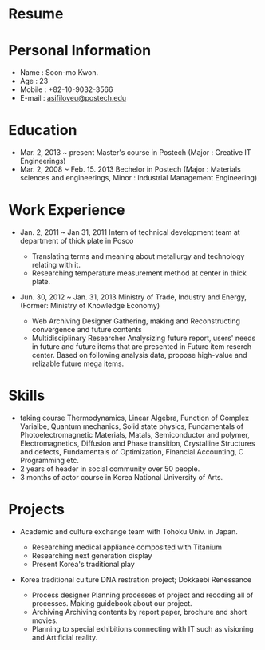 Resume
======

Personal Information
====================

- Name : Soon-mo Kwon.
- Age : 23
- Mobile : +82-10-9032-3566
- E-mail : asifiloveu@postech.edu

Education
=========

- Mar. 2, 2013 ~ present          Master's course in Postech (Major : Creative IT Engineerings)
- Mar. 2, 2008 ~ Feb. 15. 2013    Bechelor in Postech 
                                  (Major : Materials sciences and engineerings, Minor : Industrial Management Engineering)

Work Experience
===============

- Jan. 2, 2011 ~ Jan 31, 2011     Intern of technical development team at department of thick plate in Posco

  - Translating terms and meaning about metallurgy and technology relating with it.
  - Researching temperature measurement method at center in thick plate.

- Jun. 30, 2012 ~ Jan. 31, 2013   Ministry of Trade, Industry and Energy, (Former: Ministry of Knowledge Economy)

  - Web Archiving Designer        Gathering, making and Reconstructing convergence and future contents
  - Multidisciplinary Researcher  Analysizing future report, users' needs in future and future items that are presented
                                  in Future item reserch center. Based on following analysis data, propose high-value
                                  and relizable future mega items.

Skills
======

- taking course
  Thermodynamics, Linear Algebra, Function of Complex Varialbe, Quantum mechanics, Solid state physics,
  Fundamentals of Photoelectromagnetic Materials, Matals, Semiconductor and polymer, Electromagnetics,
  Diffusion and Phase transition, Crystalline Structures and defects, Fundamentals of Optimization,
  Financial Accounting, C Programming etc.
- 2 years of header in social community over 50 people.
- 3 months of actor course in Korea National University of Arts.

Projects
========

- Academic and culture exchange team with Tohoku Univ. in Japan.
    
    - Researching medical appliance composited with Titanium
    - Researching next generation display
    - Present Korea's traditional play

- Korea traditional culture DNA restration project; Dokkaebi Renessance
    
    - Process designer    Planning processes of project and recoding all of processes. Making guidebook about our project.
    - Archiving           Archiving contents by report paper, brochure and short movies.
    - Planning to special exhibitions connecting with IT such as visioning and Artificial reality.

